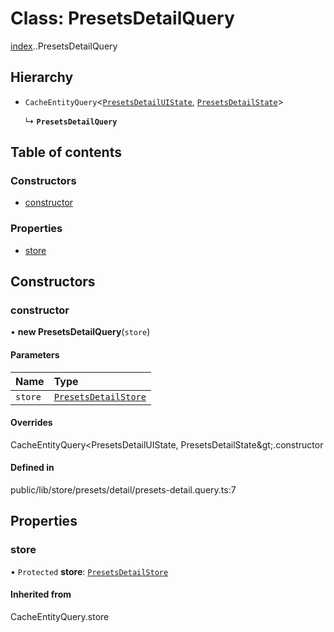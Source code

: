 # Class: PresetsDetailQuery

[index](../wiki/index).[<internal>](../wiki/index.%3Cinternal%3E).PresetsDetailQuery

## Hierarchy

- `CacheEntityQuery`<[`PresetsDetailUIState`](../wiki/index.%3Cinternal%3E#presetsdetailuistate), [`PresetsDetailState`](../wiki/index.%3Cinternal%3E#presetsdetailstate)\>

  ↳ **`PresetsDetailQuery`**

## Table of contents

### Constructors

- [constructor](../wiki/index.%3Cinternal%3E.PresetsDetailQuery#constructor)

### Properties

- [store](../wiki/index.%3Cinternal%3E.PresetsDetailQuery#store)

## Constructors

### constructor

• **new PresetsDetailQuery**(`store`)

#### Parameters

| Name | Type |
| :------ | :------ |
| `store` | [`PresetsDetailStore`](../wiki/index.%3Cinternal%3E.PresetsDetailStore) |

#### Overrides

CacheEntityQuery&lt;PresetsDetailUIState, PresetsDetailState\&gt;.constructor

#### Defined in

public/lib/store/presets/detail/presets-detail.query.ts:7

## Properties

### store

• `Protected` **store**: [`PresetsDetailStore`](../wiki/index.%3Cinternal%3E.PresetsDetailStore)

#### Inherited from

CacheEntityQuery.store
